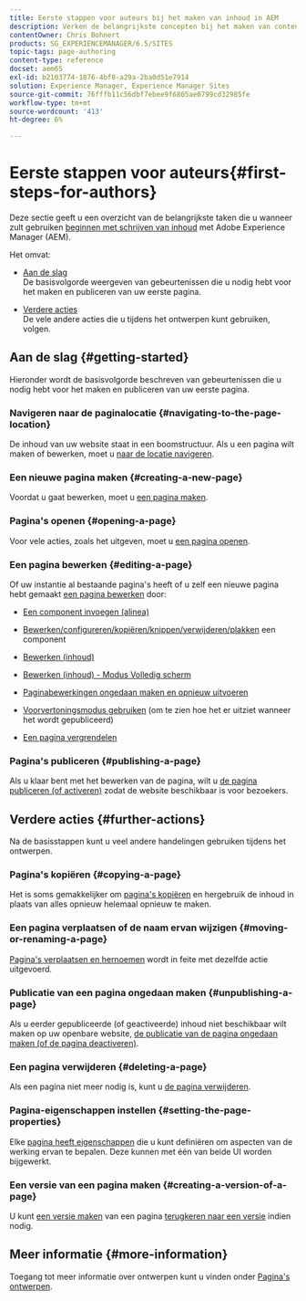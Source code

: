 ```yaml
---
title: Eerste stappen voor auteurs bij het maken van inhoud in AEM
description: Verken de belangrijkste concepten bij het maken van content en ontwerpen in AEM 6.5. U vindt ook informatie over het gebruik van tags, sjablonen en andere paginafuncties.
contentOwner: Chris Bohnert
products: SG_EXPERIENCEMANAGER/6.5/SITES
topic-tags: page-authoring
content-type: reference
docset: aem65
exl-id: b2103774-1876-4bf8-a29a-2ba0d51e7914
solution: Experience Manager, Experience Manager Sites
source-git-commit: 76fffb11c56dbf7ebee9f6805ae0799cd32985fe
workflow-type: tm+mt
source-wordcount: '413'
ht-degree: 6%

---
```



# Eerste stappen voor auteurs{#first-steps-for-authors}

Deze sectie geeft u een overzicht van de belangrijkste taken die u wanneer zult gebruiken [beginnen met schrijven van inhoud](/help/sites-authoring/author.md#concept-of-authoring-and-publishing) met Adobe Experience Manager (AEM).

Het omvat:

* [Aan de slag](#getting-started)\
  De basisvolgorde weergeven van gebeurtenissen die u nodig hebt voor het maken en publiceren van uw eerste pagina.

* [Verdere acties](#further-actions)\
  De vele andere acties die u tijdens het ontwerpen kunt gebruiken, volgen.

## Aan de slag {#getting-started}

Hieronder wordt de basisvolgorde beschreven van gebeurtenissen die u nodig hebt voor het maken en publiceren van uw eerste pagina.

### Navigeren naar de paginalocatie {#navigating-to-the-page-location}

De inhoud van uw website staat in een boomstructuur. Als u een pagina wilt maken of bewerken, moet u [naar de locatie navigeren](/help/sites-authoring/basic-handling.md#viewing-and-selecting-resources).

### Een nieuwe pagina maken {#creating-a-new-page}

Voordat u gaat bewerken, moet u [een pagina maken](/help/sites-authoring/managing-pages.md#creating-a-new-page).

### Pagina&#39;s openen {#opening-a-page}

Voor vele acties, zoals het uitgeven, moet u [een pagina openen](/help/sites-authoring/managing-pages.md#opening-a-page-for-editing).

### Een pagina bewerken {#editing-a-page}

Of uw instantie al bestaande pagina&#39;s heeft of u zelf een nieuwe pagina hebt gemaakt [een pagina bewerken](/help/sites-authoring/editing-content.md) door:

* [Een component invoegen (alinea)](/help/sites-authoring/editing-content.md#inserting-a-component)
* [Bewerken/configureren/kopiëren/knippen/verwijderen/plakken](/help/sites-authoring/editing-content.md#edit-configure-copy-cut-delete-paste) een component
* [Bewerken (inhoud)](/help/sites-authoring/editing-content.md#edit-content)
* [Bewerken (inhoud) - Modus Volledig scherm](/help/sites-authoring/editing-content.md#edit-content-full-screen-mode)

* [Paginabewerkingen ongedaan maken en opnieuw uitvoeren](/help/sites-authoring/editing-content.md#undoing-and-redoing-page-edits)
* [Voorvertoningsmodus gebruiken](/help/sites-authoring/editing-content.md#preview-mode) (om te zien hoe het er uitziet wanneer het wordt gepubliceerd)
* [Een pagina vergrendelen](/help/sites-authoring/editing-content.md#locking-a-page)

### Pagina&#39;s publiceren {#publishing-a-page}

Als u klaar bent met het bewerken van de pagina, wilt u [de pagina publiceren (of activeren)](/help/sites-authoring/publishing-pages.md#main-pars-title-10) zodat de website beschikbaar is voor bezoekers.

## Verdere acties {#further-actions}

Na de basisstappen kunt u veel andere handelingen gebruiken tijdens het ontwerpen.

### Pagina&#39;s kopiëren {#copying-a-page}

Het is soms gemakkelijker om [pagina&#39;s kopiëren](/help/sites-authoring/managing-pages.md#copying-and-pasting-a-page) en hergebruik de inhoud in plaats van alles opnieuw helemaal opnieuw te maken.

### Een pagina verplaatsen of de naam ervan wijzigen {#moving-or-renaming-a-page}

[Pagina&#39;s verplaatsen en hernoemen](/help/sites-authoring/managing-pages.md#moving-or-renaming-a-page) wordt in feite met dezelfde actie uitgevoerd.

### Publicatie van een pagina ongedaan maken {#unpublishing-a-page}

Als u eerder gepubliceerde (of geactiveerde) inhoud niet beschikbaar wilt maken op uw openbare website, [de publicatie van de pagina ongedaan maken (of de pagina deactiveren)](/help/sites-authoring/publishing-pages.md#main-pars-title-5).

### Een pagina verwijderen {#deleting-a-page}

Als een pagina niet meer nodig is, kunt u [de pagina verwijderen](/help/sites-authoring/managing-pages.md#deleting-a-page).

### Pagina-eigenschappen instellen {#setting-the-page-properties}

Elke [pagina heeft eigenschappen](/help/sites-authoring/editing-page-properties.md) die u kunt definiëren om aspecten van de werking ervan te bepalen. Deze kunnen met één van beide UI worden bijgewerkt.

### Een versie van een pagina maken {#creating-a-version-of-a-page}

U kunt [een versie maken](/help/sites-authoring/working-with-page-versions.md#creating-a-new-version) van een pagina [terugkeren naar een versie](/help/sites-authoring/working-with-page-versions.md#reverting-to-a-page-version) indien nodig.

## Meer informatie {#more-information}

Toegang tot meer informatie over ontwerpen kunt u vinden onder [Pagina&#39;s ontwerpen](/help/sites-authoring/page-authoring.md).
